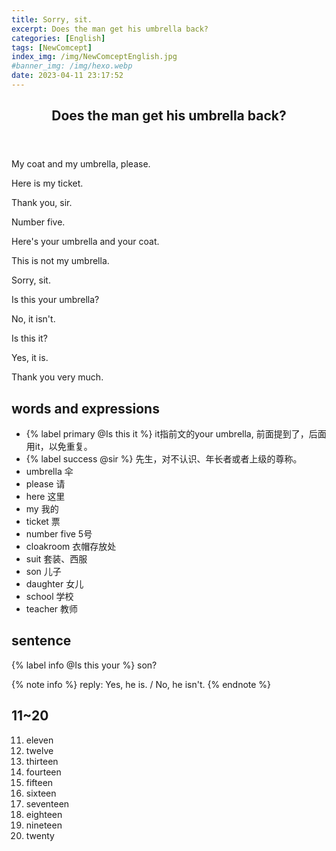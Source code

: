 ```yaml
---
title: Sorry, sit.
excerpt: Does the man get his umbrella back?
categories: [English]
tags: [NewComcept]
index_img: /img/NewComceptEnglish.jpg
#banner_img: /img/hexo.webp
date: 2023-04-11 23:17:52
---
```


<article class="the-dialogue">
	<header>
    	<h2>Does the man get his umbrella back?</h2>
    </header>
    <p class="responder" title="Man">My coat and my umbrella, please.</p>
    <p class="responder" title="Man">Here is my ticket.</p>
    <p class="sender" title="Attendant">Thank you, sir.</p>
    <p class="sender" title="Attendant">Number five.</p>
    <p class="sender" title="Attendant">Here's your umbrella and your coat.</p>
    <p class="responder" title="Man">This is not my umbrella.</p>
    <p class="sender" title="Attendant">Sorry, sit.</p>
    <p class="sender" title="Attendant">Is this your umbrella?</p>
    <p class="responder" title="Man">No, it isn't.</p>
    <p class="sender" title="Attendant">Is this it?</p>
    <p class="responder" title="Man">Yes, it is.</p>
    <p class="responder" title="Man">Thank you very much.</p>
</article>

## words and expressions

- {% label primary @Is this it %} it指前文的your umbrella, 前面提到了，后面用it，以免重复。
- {% label success @sir %} 先生，对不认识、年长者或者上级的尊称。
- umbrella 伞
- please 请
- here 这里
- my 我的
- ticket 票
- number five 5号
- cloakroom 衣帽存放处
- suit 套装、西服
- son 儿子
- daughter 女儿
- school 学校
- teacher 教师

## sentence

{% label info @Is this your %} son?

{% note info %}
reply: Yes, he is. / No, he isn't.
{% endnote %}

## 11~20

11. eleven
12. twelve
13. thirteen
14. fourteen
15. fifteen
16. sixteen
17. seventeen
18. eighteen
19. nineteen
20. twenty